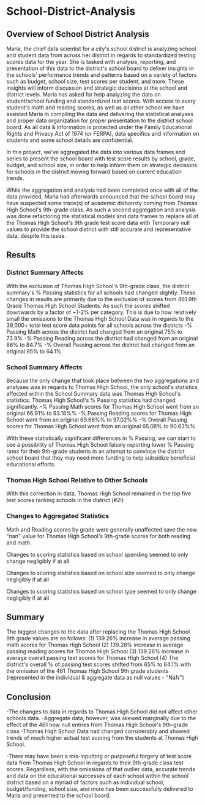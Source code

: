# School-District-Analysis

## Overview of School District Analysis
Maria, the chief data scientist for a city's school district is analyzing school and student data from across her district in regards to standardized testing scores data for the year. She is tasked with analysis, reporting, and presentation of this data to the district's school board to deliver insights in the schools' performance trends and patterns based on a variety of factors such as budget, school size, test scores per student, and more. These insights will inform discussion and strategic decisions at the school and district levels. Maria has asked for help analyzing the data on student/school funding and standardized test scores. With access to every student's math and reading scores, as well as all other school we have assisted Maria in compiling the data and delivering the statistical analyses and proper data organization for proper presentation to the district school board. As all data & information is protected under the Family Educational Rights and Privacy Act of 1974 (or FERPA), data specifics and information on students and some school details are confidential.

In this project, we've aggregated the data into various data frames and series to present the school board with test score results by school, grade, budget, and school size, in order to help inform them on strategic decisions for schools in the district moving forward based on current education trends.

While the aggregation and analysis had been completed once with all of the data provided, Maria had afterwards announced that the school board may have suspected some trace(s) of academic dishonsty coming from Thomas High School's 9th-grade class. As such a second aggregation and analysis was done refactoring the statistical models and data frames to replace all of the Thomas High School's 9th grade test score data with Temporary null values to provide the school district with still accurate and representative data, despite this issue.

## Results

### District Summary Affects
With the exclusion of Thomas High School's 9th-grade class, the district summary's % Passing statistics for all schools had changed slightly. These changes in results are primarily due to the exclusion of scores from 461 9th Grade Thomas High School Students. As such the scores shifted downwards by a factor of ~1-2% per category. This is due to how relatively small the omissions to the Thomas High School Data was in regards to the 39,000+ total test score data points for all schools across the districts
-% Passing Math across the district had changed from an original 75% to 73.9%
-% Passing Reading across the district had changed from an original 86% to 84.7%
-% Overall Passing across the district had changed from an original 65% to 64.1%


### School Summary Affects
Because the only change that took place between the two aggregations and analyses was in regards to Thomas High School, the only school's statistics affected within the School Summary data was Thomas High School's statistics. Thomas High School's % Passing statistics had changed significantly.
-% Passing Math scores for Thomas High School went from an original 66.91% to 93.18%%
-% Passing Reading scores for Thomas High School went from an original 69.66%% to 97.02%%
-% Overall Passing scores for Thomas High School went from an original 65.08% to 90.63%%

With these statistically significant differences in % Passing, we can start to see a possibility of Thomas High School falsely reporting lower % Passing rates for their 9th-grade students in an attempt to convince the district school board that they may need more funding to help subsidize beneficial educational efforts.


### Thomas High School Relative to Other Schools
With this correction in data, Thomas High School remained in the top five test scores ranking schools in the district (#2!)

### Changes to Aggregated Statistics
Math and Reading scores by grade were generally unaffected save the new "nan" value for Thomas High School's 9th-grade scores for both reading and math.

Changes to scoring statistics based on school spending seemed to only change negligibly if at all

Changes to scoring statistics based on school size seemed to only change negligibly if at all

Changes to scoring statistics based on school type seemed to only change negligibly if at all

## Summary
The biggest changes to the data after replacing the Thomas High School 9th grade values are as follows:
(1) 139.26% increase in average passing math scores for Thomas High School
(2) 139.28% increase in average passing reading scores for Thomas High School
(3) 139.26% increase in average overall passing test scores for Thomas High School
(4) The district's overall % of passing test scores shifted from 65% to 64.1% with the omission of the 461 Thomas High School 9th grade students (represented in the individual & aggregate data as null values - "NaN")


## Conclusion
-The changes to data in regards to Thomas High School did not affect other schools data.
-Aggregate data, however, was skewed marginally due to the effect of the 461 now null entries from Thomas High School's 9th-grade class
-Thomas High School Data had changed considerably and showed trends of much higher actual test scoring from the students at Thomas High School.

-There may have been a mis-inputting or purposeful forgery of test score data from Thomas High School in regards to their 9th-grade class test scores. Regardless, with the omissions of that outlier data, accurate trends and data on the educational successes of each school within the school district based on a myriad of factors such as individual school, budget/funding, school size, and more has been successfully delivered to Maria and presented to the school board.
